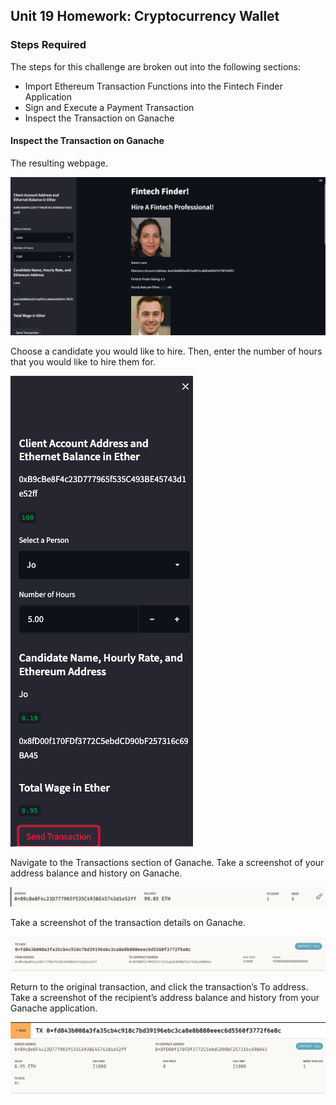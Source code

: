 ## Unit 19 Homework: Cryptocurrency Wallet

### Steps Required

The steps for this challenge are broken out into the following sections:

* Import Ethereum Transaction Functions into the Fintech Finder Application
* Sign and Execute a Payment Transaction
* Inspect the Transaction on Ganache

#### Inspect the Transaction on Ganache
The resulting webpage.

![Alt_text](/Screenshots/screenshot1.png)

Choose a candidate you would like to hire. Then, enter the number of hours that you would like to hire them for. 

![Alt_text](/Screenshots/screenshot2.png)

Navigate to the Transactions section of Ganache. Take a screenshot of your address balance and history on Ganache.

![Alt_text](/Screenshots/screenshot5.png)

Take a screenshot of the transaction details on Ganache. 

![Alt_text](/Screenshots/screenshot3.png)

Return to the original transaction, and click the transaction’s To address. Take a screenshot of the recipient’s address balance and history from your Ganache application. 

![Alt_text](/Screenshots/screenshot4.png)

